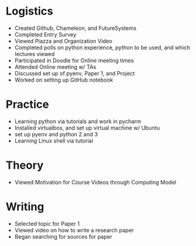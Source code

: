   
# Logistics
  
* Created Github, Chameleon, and FutureSystems
* Completed Entry Survey     
* Viewed Piazza and Organization Video
* Completed polls on python experience, python to be used, and which lectures viewed
* Participated in Doodle for Online meeting times
* Attended Online meeting w/ TAs
* Discussed set up of pyenv, Paper 1, and Project
* Worked on setting up GitHub notebook
  
# Practice

* Learning python via tutorials and work in pycharm
* Installed virtualbox, and set up virtual machine w/ Ubuntu
* set up pyenv and python 2 and 3
* Learning Linux shell via tutorial
  
# Theory

* Viewed Motivation for Course Videos through Computing Model
  
# Writing
  
* Selected topic for Paper 1
* Viewed video on how to write a research paper
* Began searching for sources for paper
  
